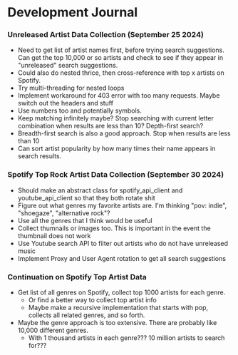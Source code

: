 # Development Journal
### Unreleased Artist Data Collection (September 25 2024)
- Need to get list of artist names first, before trying search suggestions. Can get the top 10,000 or so artists and check to see if they appear in "unreleased" search suggestions.
- Could also do nested thrice, then cross-reference with top x artists on Spotify.
- Try multi-threading for nested loops
- Implement workaround for 403 error with too many requests. Maybe switch out the headers and stuff
- Use numbers too and potentially symbols.
- Keep matching infinitely maybe? Stop searching with current letter combination when results are less than 10? Depth-first search?
- Breadth-first search is also a good approach. Stop when results are less than 10
- Can sort artist popularity by how many times their name appears in search results.
### Spotify Top Rock Artist Data Collection (September 30 2024)
- Should make an abstract class for spotify_api_client and youtube_api_client so that they both rotate shit
- Figure out what genres my favorite artists are. I'm thinking "pov: indie", "shoegaze", "alternative rock"?
- Use all the genres that I think would be useful
- Collect thumnails or images too. This is important in the event the thumbnail does not work
- Use Youtube search API to filter out artists who do not have unreleased music
- Implement Proxy and User Agent rotation to get all search suggestions
### Continuation on Spotify Top Artist Data
- Get list of all genres on Spotify, collect top 1000 artists for each genre.
    - Or find a better way to collect top artist info
    - Maybe make a recursive implementation that starts with pop, collects all related genres, and so forth.
- Maybe the genre approach is too extensive. There are probably like 10,000 different genres. 
    - With 1 thousand artists in each genre??? 10 million artists to search for???